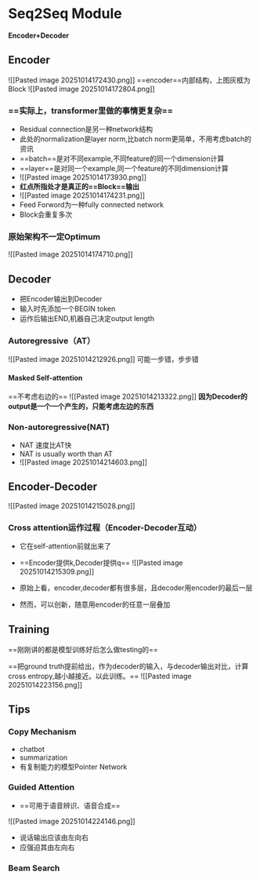 # Seq2Seq Module

__Encoder+Decoder__

## Encoder

![[Pasted image 20251014172430.png]]
==encoder==内部结构，上图灰框为Block
![[Pasted image 20251014172804.png]]
### ==实际上，transformer里做的事情更复杂==

- Residual connection是另一种network结构
- 此处的normalization是layer norm,比batch norm更简单，不用考虑batch的资讯
- ==batch==是对不同example,不同feature的同一个dimension计算
- ==layer==是对同一个example,同一个feature的不同dimension计算
- ![[Pasted image 20251014173930.png]]
- **红点所指处才是真正的==Block==输出**
- ![[Pasted image 20251014174231.png]]
- Feed Forword为一种fully connected network
- Block会重复多次

### 原始架构不一定Optimum

![[Pasted image 20251014174710.png]]


## Decoder

- 把Encoder输出到Decoder
- 输入时先添加一个BEGIN token
- 运作后输出END,机器自己决定output length

### Autoregressive（AT）

![[Pasted image 20251014212926.png]]
可能一步错，步步错

#### Masked Self-attention
==不考虑右边的==
![[Pasted image 20251014213322.png]]
**因为Decoder的output是一个一个产生的，只能考虑左边的东西**

### Non-autoregressive(NAT)

- NAT 速度比AT快
- NAT is usually worth than AT
- ![[Pasted image 20251014214603.png]]



 ## Encoder-Decoder

![[Pasted image 20251014215028.png]]


### Cross attention运作过程（Encoder-Decoder互动）
- 它在self-attention前就出来了
- ==Encoder提供k,Decoder提供q==
![[Pasted image 20251014215309.png]]

- 原始上看，encoder,decoder都有很多层，且decoder用encoder的最后一层
- 然而，可以创新，随意用encoder的任意一层叠加

## Training

==刚刚讲的都是模型训练好后怎么做testing的==

==把ground truth提前给出，作为decoder的输入，与decoder输出对比，计算cross entropy,越小越接近。以此训练。==
![[Pasted image 20251014223156.png]]

## Tips

### Copy Mechanism

- chatbot
- summarization
- 有复制能力的模型Pointer Network

### Guided Attention

- ==可用于语音辨识、语音合成==

![[Pasted image 20251014224146.png]]
- 说话输出应该由左向右
- 应强迫其由左向右

### Beam Search


